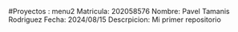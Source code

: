 #Proyectos : menu2
 Matricula:   202058576
 Nombre:      Pavel Tamanis Rodriguez
 Fecha:       2024/08/15
 Descrpicion: Mi primer repositorio 

